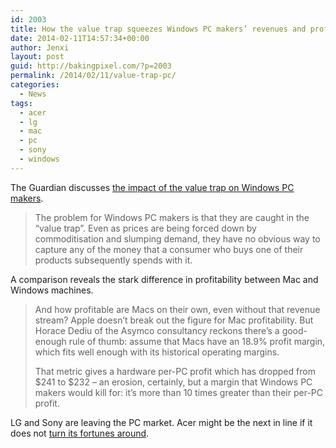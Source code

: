 ```yaml
---
id: 2003
title: How the value trap squeezes Windows PC makers’ revenues and profits
date: 2014-02-11T14:57:34+00:00
author: Jenxi
layout: post
guid: http://bakingpixel.com/?p=2003
permalink: /2014/02/11/value-trap-pc/
categories:
  - News
tags:
  - acer
  - lg
  - mac
  - pc
  - sony
  - windows
---
```

The Guardian discusses [the impact of the value trap on Windows PC makers](http://www.theguardian.com/technology/2014/jan/09/pc-value-trap-windows-chrome-hp-dell-lenovo-asus-acer).

> The problem for Windows PC makers is that they are caught in the &#8220;value trap&#8221;. Even as prices are being forced down by commoditisation and slumping demand, they have no obvious way to capture any of the money that a consumer who buys one of their products subsequently spends with it. 

A comparison reveals the stark difference in profitability between Mac and Windows machines.

> And how profitable are Macs on their own, even without that revenue stream? Apple doesn&#8217;t break out the figure for Mac profitability. But Horace Dediu of the Asymco consultancy reckons there&#8217;s a good-enough rule of thumb: assume that Macs have an 18.9% profit margin, which fits well enough with its historical operating margins.
> 
> That metric gives a hardware per-PC profit which has dropped from $241 to $232 &#8211; an erosion, certainly, but a margin that Windows PC makers would kill for: it&#8217;s more than 10 times greater than their per-PC profit. 

LG and Sony are leaving the PC market. Acer might be the next in line if it does not [turn its fortunes around](http://bakingpixel.com/2013/11/acer-ceo/).